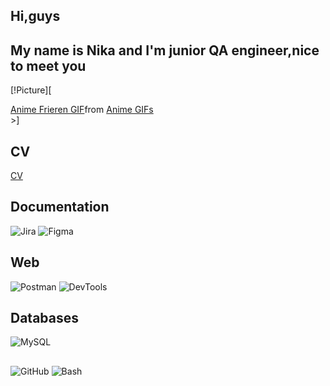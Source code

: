 ## Hi,guys

## My name is Nika and I'm junior QA engineer,nice to meet you

[!Picture][<div class="tenor-gif-embed" data-postid="7599056546983191152" data-share-method="host" data-aspect-ratio="1.0375" data-width="100%"><a href="https://tenor.com/view/anime-frieren-fire-flames-hot-gif-7599056546983191152">Anime Frieren GIF</a>from <a href="https://tenor.com/search/anime-gifs">Anime GIFs</a></div> <script type="text/javascript" async src="https://tenor.com/embed.js"></script>>]

## CV

[CV](<///D:/download/%D0%93%D0%BE%D1%80%D1%8F%D1%87%D0%B5%D0%B2%D0%B0%20%D0%92%D0%B5%D1%80%D0%BE%D0%BD%D0%B8%D0%BA%D0%B0%20QA%20Engineer%20CV%20(1).pdf>)

## Documentation

![Jira](https://img.shields.io/badge/-Jira-4D5BA3?style=for-the-badge&logo=Jira&logoColor=blue)
![Figma](https://img.shields.io/badge/-Figma-4D5BA3?style=for-the-badge&logo=Figma&logoColor=white)

## Web

![Postman](https://img.shields.io/badge/-POSTMAN-4D5BA3?style=for-the-badge&logo=Postman)
![DevTools](https://img.shields.io/badge/-DevTools-4D5BA3?style=for-the-badge&logo=ChromeDevTools&logoColor=blue)

## Databases

![MySQL](https://img.shields.io/badge/-MySQL-4D5BA3?style=for-the-badge&logo=MySQL&logoColor=black)

##

![GitHub](https://img.shields.io/badge/-GitHub-4D5BA3?style=for-the-badge&logo=GitHub&logoColor=black)
![Bash](https://img.shields.io/badge/-Bush-4D5BA3?style=for-the-badge&logo=Bush&logoColor=black)
